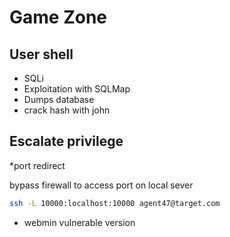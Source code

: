 # Game Zone

## User shell

* SQLi
* Exploitation with SQLMap
* Dumps database
* crack hash with john

## Escalate privilege 

*port redirect

bypass firewall to access port on local sever

```bash
ssh -L 10000:localhost:10000 agent47@target.com
```

* webmin  vulnerable version